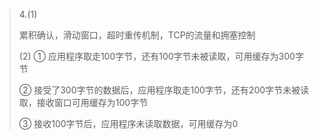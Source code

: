 > 4.(1)
>
> 累积确认，滑动窗口，超时重传机制，TCP的流量和拥塞控制
>
> (2) ① 应用程序取走100字节，还有100字节未被读取，可用缓存为300字节
>
>  ② 接受了300字节的数据后，应用程序取走100字节，还有200字节未被读取，接收窗口可用缓存为100字节
>
> ③ 接收100字节后，应用程序未读取数据，可用缓存为0